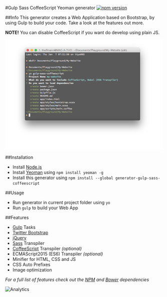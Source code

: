 #Gulp Sass CoffeeScript Yeoman generator
[![npm version](https://badge.fury.io/js/generator-gulp-sass-coffeescript.svg)](https://badge.fury.io/js/generator-gulp-sass-coffeescript)

##Info
This generator creates a Web Application based on Bootstrap, by using Gulp to build your code. Take a look at the features out more.

**NOTE!**
You can disable CoffeeScript if you want do develop using plain JS.

![Sample Screenshot](https://raw.githubusercontent.com/xremix/generator-gulp-sass-coffeescript/master/Sample-Screenshot.png)


##Installation
- Install [Node.js](https://nodejs.org/en/)
- Install [Yeoman](http://yeoman.io) using `npm install yeoman -g`
- Install this generator using `npm install --global generator-gulp-sass-coffeescript`

##Usage
- Run generator in current project folder using `yo`
- Run `gulp` to build your Web App

##Features
- [Gulp](http://gulpjs.com) Tasks
- [Twitter Bootstrap](http://getbootstrap.com)
- [jQuery](https://jquery.com)
- [Sass](http://sass-lang.com) Transpiler
- [CoffeeScript](http://coffeescript.org) Transpiler *(optional)*
- ECMAScript2015 (ES6) Transpiler *(optional)*
- Minifier for HTML, CSS and JS
- CSS Auto Prefixes
- Image optimization

*For a full list of features check out the [NPM](https://github.com/xremix/generator-gulp-sass-coffeescript/blob/master/app/templates/gulptemplates/package.json) and [Bower](https://github.com/xremix/generator-gulp-sass-coffeescript/blob/master/app/templates/gulptemplates/bower.json) dependencies*

![Analytics](https://ga-beacon.appspot.com/UA-40522413-9/generator-gulp-sass-coffeescript/readme?pixel)